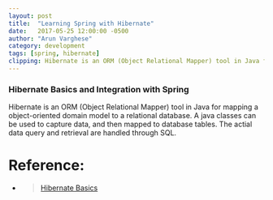 ```yaml
---
layout: post
title:  "Learning Spring with Hibernate"
date:   2017-05-25 12:00:00 -0500
author: "Arun Varghese"
category: development
tags: [spring, hibernate]
clipping: Hibernate is an ORM (Object Relational Mapper) tool in Java for mapping a object-oriented domain model to a relational database. A java classes can be used to capture data, and then mapped to database tables. The actial data query and retrieval are handled through SQL... 
---
```


### Hibernate Basics and Integration with Spring

<!-- Java 
jenv -v
`$ `
Maven 
mvn -v
`$ ` -->

Hibernate is an ORM (Object Relational Mapper) tool in Java for mapping a object-oriented domain model to a relational database. A java classes can be used to capture data, and then mapped to database tables. The actial data query and retrieval are handled through SQL. 


# Reference:
+ > [Hibernate Basics](http://javabeginnerstutorial.com/hibernate/hibernate-framework-basic/)
